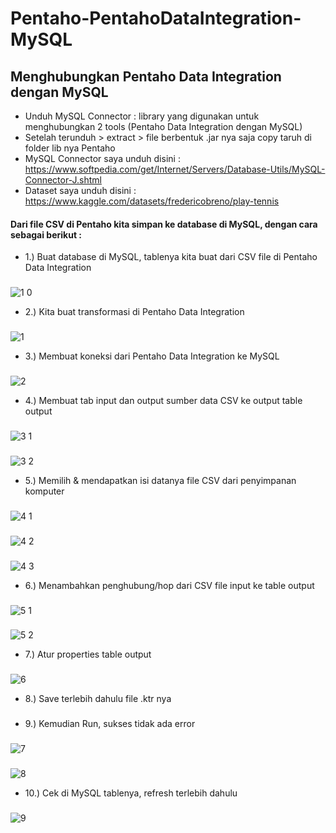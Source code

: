 # Pentaho-PentahoDataIntegration-MySQL


## Menghubungkan Pentaho Data Integration dengan MySQL
 - Unduh MySQL Connector : library yang digunakan untuk menghubungkan 2 tools (Pentaho Data Integration dengan MySQL)
 - Setelah terunduh > extract > file berbentuk .jar nya saja copy taruh di folder lib nya Pentaho
 - MySQL Connector saya unduh disini : https://www.softpedia.com/get/Internet/Servers/Database-Utils/MySQL-Connector-J.shtml 
 - Dataset saya unduh disini : https://www.kaggle.com/datasets/fredericobreno/play-tennis


#### Dari file CSV di Pentaho kita simpan ke database di MySQL, dengan cara sebagai berikut :
- 1.) Buat database di MySQL, tablenya kita buat dari CSV file di Pentaho Data Integration
###
![1 0](https://user-images.githubusercontent.com/86678205/166059721-4eea47cf-ceca-43c1-b6fd-1ecc166b7588.PNG)

- 2.) Kita buat transformasi di Pentaho Data Integration
###
![1](https://user-images.githubusercontent.com/86678205/166059806-0d9cc97d-eb07-4c3a-9e26-9603743358a7.png)

- 3.) Membuat koneksi dari Pentaho Data Integration ke MySQL
###
![2](https://user-images.githubusercontent.com/86678205/166059903-d2d546ec-10bb-4f56-b2cb-a6bf898236f2.png)

- 4.) Membuat tab input dan output sumber data CSV ke output table output
###
![3 1](https://user-images.githubusercontent.com/86678205/166059950-c0587127-10d0-4aca-a223-eb8439a4b951.png)
###
![3 2](https://user-images.githubusercontent.com/86678205/166059951-9b80d6d3-7df2-4a04-b646-d7fbb9e432c0.png)

- 5.) Memilih & mendapatkan isi datanya file CSV dari penyimpanan komputer
###
![4 1](https://user-images.githubusercontent.com/86678205/166060016-8aaaf1cd-1f50-436a-ab90-e08fc4122f7d.png)
###
![4 2](https://user-images.githubusercontent.com/86678205/166060067-f6217030-f03e-489c-9fde-1f07459e91ee.png)
###
![4 3](https://user-images.githubusercontent.com/86678205/166060128-c427c942-2c8b-404a-957f-57e9e144ebc9.png)

- 6.) Menambahkan penghubung/hop dari CSV file input ke table output
###
![5 1](https://user-images.githubusercontent.com/86678205/166060150-08b4b182-6860-4394-a0e4-98e0974ff71e.png)
###
![5 2](https://user-images.githubusercontent.com/86678205/166060183-6354e98e-d232-4013-9dff-edc6f37a9d52.png)

- 7.) Atur properties table output
###
![6](https://user-images.githubusercontent.com/86678205/166060215-43c55420-db44-4fe5-8d89-c69b4ec0fb60.png)

- 8.) Save terlebih dahulu file .ktr nya
###

- 9.) Kemudian Run, sukses tidak ada error
###
![7](https://user-images.githubusercontent.com/86678205/166060301-e8453e38-7f5d-486d-aaf4-43f250c60e5d.png)
###
![8](https://user-images.githubusercontent.com/86678205/166060350-f564df05-a39e-445e-88ed-2a38b69ddb2e.png)

- 10.) Cek di MySQL tablenya, refresh terlebih dahulu
###
![9](https://user-images.githubusercontent.com/86678205/166060371-192000cd-4aa1-4144-afae-decc713da668.png)
